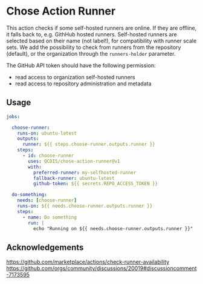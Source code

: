 # Chose Action Runner

This action checks if some self-hosted runners are online. If they are offline, it falls back to, e.g. GithHub hosted runners. 
Self-hosted runners are selected based on their name (not label!), for compatibility with runner scale sets.
We add the possibility to check from runners from the repository (default), or the organization through the `runners-holder` parameter.

The GitHub API token should have the following permission:
  - read access to organization self-hosted runners
  - read access to repository administration and metadata

## Usage

```yaml
jobs:

  choose-runner:
    runs-on: ubuntu-latest
    outputs:
      runner: ${{ steps.choose-runner.outputs.runner }}
    steps:
      - id: choose-runner
        uses: QCDIS/chose-action-runner@v1
        with:
          preferred-runner: my-selfhosted-runner
          fallback-runner: ubuntu-latest
          github-token: ${{ secrets.REPO_ACCESS_TOKEN }}

  do-something:
    needs: [choose-runner]
    runs-on: ${{ needs.choose-runner.outputs.runner }}
    steps:
      - name: Do something
        run: |
          echo "Running on ${{ needs.choose-runner.outputs.runner }}"
```

## Acknowledgements

https://github.com/marketplace/actions/check-runner-availability
https://github.com/orgs/community/discussions/20019#discussioncomment-7173595
